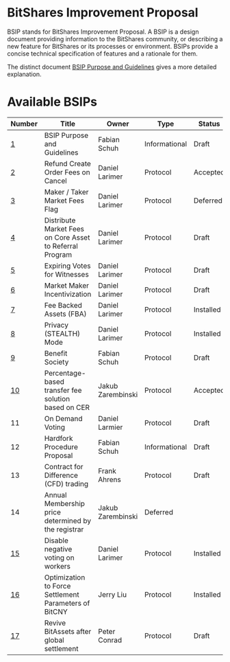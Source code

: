 # BitShares Improvement Proposal

BSIP stands for BitShares Improvement Proposal. A BSIP is a design document
providing information to the BitShares community, or describing a new feature for
BitShares or its processes or environment. BSIPs provide a concise
technical specification of features and a rationale for them.

The distinct document [BSIP Purpose and Guidelines](bsip-0001.md) gives a more
detailed explanation.

# Available BSIPs

Number             | Title                              | Owner          | Type           | Status
------------------ | ---------------------------------- | -------------- | -------------- | -------
[1](bsip-0001.md)  | BSIP Purpose and Guidelines        | Fabian Schuh   | Informational  | Draft
[2](bsip-0002.md)  | Refund Create Order Fees on Cancel | Daniel Larimer | Protocol       | Accepted
[3](bsip-0003.md)  | Maker / Taker Market Fees Flag     | Daniel Larimer | Protocol       | Deferred
[4](bsip-0004.md)  | Distribute Market Fees on Core Asset to Referral Program | Daniel Larimer | Protocol | Draft
[5](bsip-0005.md)  | Expiring Votes for Witnesses       | Daniel Larimer | Protocol       | Draft
[6](bsip-0006.md)  | Market Maker Incentivization       | Daniel Larimer | Protocol       | Draft
[7](bsip-0007.md)  | Fee Backed Assets (FBA)            | Daniel Larimer | Protocol       | Installed
[8](bsip-0008.md)  | Privacy (STEALTH) Mode             | Daniel Larimer | Protocol       | Installed
[9](bsip-0009.md)  | Benefit Society                    | Fabian Schuh   | Protocol       | Draft
[10](bsip-0010.md) | Percentage-based transfer fee solution based on CER | Jakub Zarembinski | Protocol | Accepted
11                 | On Demand Voting                   | Daniel Larmier | Protocol       | Draft
12                 | Hardfork Procedure Proposal        | Fabian Schuh   | Informational  | Draft
13                 | Contract for Difference (CFD) trading | Frank Ahrens | Protocol      | Draft
14                 | Annual Membership price determined by the registrar | Jakub Zarembinski | Deferred
[15](bsip-0015.md) | Disable negative voting on workers | Daniel Larimer | Protocol       | Installed
[16](bsip-0016.md) | Optimization to Force Settlement Parameters of BitCNY | Jerry Liu | Protocol | Installed
[17](bsip-0017.md) | Revive BitAssets after global settlement | Peter Conrad | Protocol | Draft
